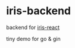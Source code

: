 # iris-backend

backend for [iris-react](https://github.com/AzusaChino/iris-react)

tiny demo for go & gin
